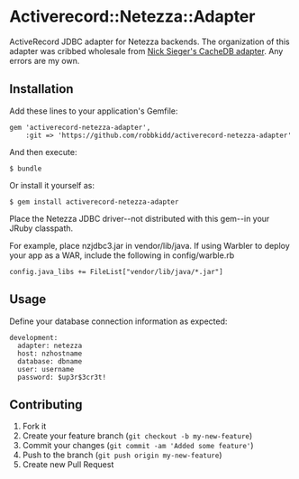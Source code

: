 # Activerecord::Netezza::Adapter

ActiveRecord JDBC adapter for Netezza backends. The organization of this
adapter was cribbed wholesale from 
[Nick Sieger's CacheDB adapter](https://github.com/nicksieger/activerecord-cachedb-adapter).
Any errors are my own.

## Installation

Add these lines to your application's Gemfile:

    gem 'activerecord-netezza-adapter', 
        :git => 'https://github.com/robbkidd/activerecord-netezza-adapter'

And then execute:

    $ bundle

Or install it yourself as:

    $ gem install activerecord-netezza-adapter

Place the Netezza JDBC driver--not distributed with this gem--in 
your JRuby classpath. 

For example, place nzjdbc3.jar in vendor/lib/java. If using Warbler 
to deploy your app as a WAR, include the following in config/warble.rb

    config.java_libs += FileList["vendor/lib/java/*.jar"]

## Usage

Define your database connection information as expected:

    development:
      adapter: netezza
      host: nzhostname
      database: dbname
      user: username
      password: $up3r$3cr3t!


## Contributing

1. Fork it
2. Create your feature branch (`git checkout -b my-new-feature`)
3. Commit your changes (`git commit -am 'Added some feature'`)
4. Push to the branch (`git push origin my-new-feature`)
5. Create new Pull Request
